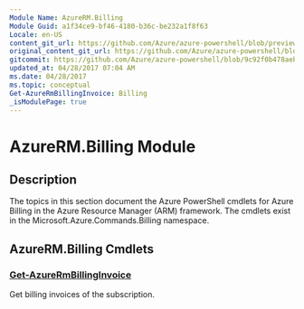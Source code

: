 ```yaml
---
Module Name: AzureRM.Billing
Module Guid: a1f34ce9-bf46-4180-b36c-be232a1f8f63
Locale: en-US
content_git_url: https://github.com/Azure/azure-powershell/blob/preview/src/ResourceManager/Billing/Commands.Billing/help/AzureRM.Billing.md
original_content_git_url: https://github.com/Azure/azure-powershell/blob/preview/src/ResourceManager/Billing/Commands.Billing/help/AzureRM.Billing.md
gitcommit: https://github.com/Azure/azure-powershell/blob/9c92f0b478aeb988dd13a82904b8dee1e9104a0f
updated_at: 04/28/2017 07:04 AM
ms.date: 04/28/2017
ms.topic: conceptual
Get-AzureRmBillingInvoice: Billing
_isModulePage: true
---
```


# AzureRM.Billing Module
## Description
The topics in this section document the Azure PowerShell cmdlets for Azure Billing in the Azure Resource Manager (ARM) framework. The cmdlets exist in the Microsoft.Azure.Commands.Billing namespace.

## AzureRM.Billing Cmdlets
### [Get-AzureRmBillingInvoice](Get-AzureRmBillingInvoice.md)
Get billing invoices of the subscription.

